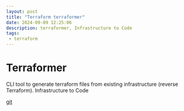 ```yaml
---
layout: post
title: "Terraform terraformer"
date: 2024-09-09 12:25:06
description: terraformer, Infrastructure to Code 
tags:
 - terraform
---
```



# Terraformer
CLI tool to generate terraform files from existing infrastructure (reverse Terraform). Infrastructure to Code

[git](https://github.com/GoogleCloudPlatform/terraformer)
